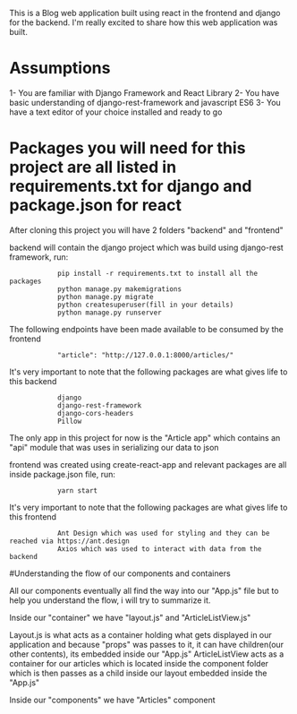 This is a Blog web application built using react in the frontend and django for the backend. I'm really excited to share how this web application was built.

# Assumptions

1- You are familiar with Django Framework and React Library
2- You have basic understanding of django-rest-framework and javascript ES6
3- You have a text editor of your choice installed and ready to go

# Packages you will need for this project are all listed in requirements.txt for django and package.json for react

After cloning this project you will have 2 folders "backend" and "frontend"

backend will contain the django project which was build using django-rest framework, run:

                pip install -r requirements.txt to install all the packages
                python manage.py makemigrations
                python manage.py migrate
                python createsuperuser(fill in your details)
                python manage.py runserver

The following endpoints have been made available to be consumed by the frontend

                "article": "http://127.0.0.1:8000/articles/"

It's very important to note that the following packages are what gives life to this backend

                django
                django-rest-framework
                django-cors-headers
                Pillow

The only app in this project for now is the "Article app" which contains an "api" module that was uses in serializing our data to json

frontend was created using create-react-app and relevant packages are all inside package.json file, run:

                yarn start

It's very important to note that the following packages are what gives life to this frontend

                Ant Design which was used for styling and they can be reached via https://ant.design
                Axios which was used to interact with data from the backend

#Understanding the flow of our components and containers

All our components eventually all find the way into our "App.js" file but to help you understand the flow, i will try to summarize it.

Inside our "container" we have "layout.js" and "ArticleListView.js"

Layout.js is what acts as a container holding what gets displayed in our application and because "props" was passes to it, it can have children(our other contents), its embedded inside our "App.js"
ArticleListView acts as a container for our articles which is located inside the component folder which is then passes as a child inside our layout embedded inside the "App.js"

Inside our "components" we have "Articles" component
